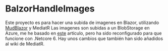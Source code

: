 # BalzorHandleImages

Este proyecto es para hacer una subida de imagenes en Blazor, utilizando [MudBlazor](https://www.davidguida.net/blazor-file-upload-azure-blob-storage-part-1/) y MediatR
Las imagenes son subidas a un BlobStorage en Azure, me he basado en [este](https://www.davidguida.net/blazor-file-upload-azure-blob-storage-part-1/) artículo, pero ha sido reconfigurado para que funcione con .Netcore 6. Hay unos cambios que también han sido añadidos al wiki de MediatR. 
